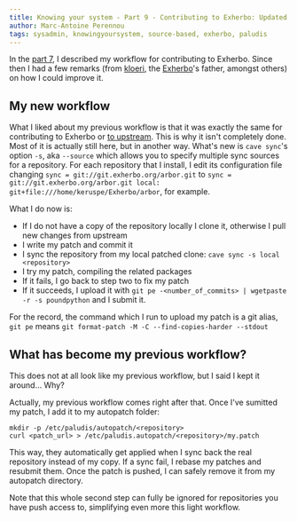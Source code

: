 ```yaml
---
title: Knowing your system - Part 9 - Contributing to Exherbo: Updated and smoother method
author: Marc-Antoine Perennou
tags: sysadmin, knowingyoursystem, source-based, exherbo, paludis
---
```


In the [part 7](http://www.imagination-land.org/posts/2013-01-03-knowing-your-system---part-7---contributing-to-exherbo.html),
I described my workflow for contributing to Exherbo. Since then I had a few remarks (from [kloeri](http://kloeri.livejournal.com/),
the [Exherbo](http://www.exherbo.org/)'s father, amongst others) on how I could improve it.

## My new workflow

What I liked about my previous workflow is that it was exactly the same for contributing to Exherbo or [to upstream](http://www.imagination-land.org/posts/2013-01-10-knowing-your-system---part-8---on-the-road-to-upstream.html).
This is why it isn't completely done. Most of it is actually still here, but in another way. What's new is `cave sync`'s
option `-s`, aka `--source` which allows you to specify multiple sync sources for a repository.
For each repository that I install, I edit its configuration file changing `sync = git://git.exherbo.org/arbor.git` to
`sync = git://git.exherbo.org/arbor.git local: git+file:///home/keruspe/Exherbo/arbor`, for example.

What I do now is:

* If I do not have a copy of the repository locally I clone it, otherwise I pull new changes from upstream
* I write my patch and commit it
* I sync the repository from my local patched clone: `cave sync -s local <repository>`
* I try my patch, compiling the related packages
* If it fails, I go back to step two to fix my patch
* If it succeeds, I upload it with `git pe -<number_of_commits> | wgetpaste -r -s poundpython` and I submit it.

For the record, the command which I run to upload my patch is a git alias, `git pe` means `git format-patch -M -C --find-copies-harder --stdout`

## What has become my previous workflow?

This does not at all look like my previous workflow, but I said I kept it around… Why?

Actually, my previous workflow comes right after that. Once I've sumitted my patch, I add it to my autopatch folder: 

    mkdir -p /etc/paludis/autopatch/<repository>
    curl <patch_url> > /etc/paludis.autopatch/<repository>/my.patch

This way, they automatically get applied when I sync back the real repository instead of my copy. If a sync fail, I
rebase my patches and resubmit them. Once the patch is pushed, I can safely remove it from my autopatch directory.

Note that this whole second step can fully be ignored for repositories you have push access to, simplifying even more
this light workflow.
